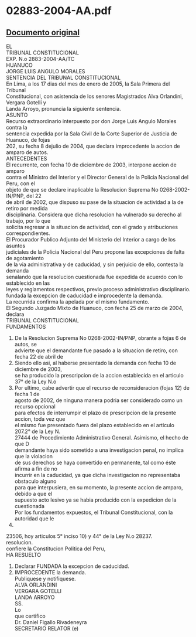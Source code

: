 
02883-2004-AA.pdf
=================
  
[Documento original](https://tc.gob.pe/jurisprudencia/2005/02883-2004-AA.pdf)  
---  
EL  
TRIBUNAL CONSTITUCIONAL  
EXP. N.o 2883-2004-AA/TC  
HUANUCO  
JORGE LUIS ANGULO MORALES  
SENTENCIA DEL TRIBUNAL CONSTITUCIONAL  
En Lima, a los 17 dias del mes de enero de 2005, la Sala Primera del Tribunal  
Constitucional, con asistencia de los senores Magistrados Alva Orlandini, Vergara Gotelli y  
Landa Arroyo, pronuncia la siguiente sentencia.  
ASUNTO  
Recurso extraordinario interpuesto por don Jorge Luis Angulo Morales contra la  
sentencia expedida por la Sala Civil de la Corte Superior de Justicia de Huanuco, de fojas  
202, su fecha 8 dejulio de 2004, que declara improcedente la accion de amparo de autos.  
ANTECEDENTES  
El recurrente, con fecha 10 de diciembre de 2003, interpone accion de amparo  
contra el Ministro del Interior y el Director General de la Policia Nacional del Peru, con el  
objeto de que se declare inaplicable la Resolucion Suprema No 0268-2002-IN/PNP, del 22  
de abril de 2002, que dispuso su pase de la situacion de actividad a la de retiro por medida  
disciplinaria. Considera que dicha resolucion ha vulnerado su derecho al trabajo, por lo que  
solicita regresar a la situacion de actividad, con el grado y atribuciones correspondientes.  
El Procurador Publico Adjunto del Ministerio del Interior a cargo de los asuntos  
judiciales de la Policia Nacional del Peru propone las excepciones de falta de agotamiento  
de la via administrativa y de caducidad, y sin perjuicio de ello, contesta la demanda  
senalando que la resolucion cuestionada fue expedida de acuerdo con lo establecido en las  
leyes y reglamentos respectivos, previo proceso administrativo disciplinario.  
fundada la excepcion de caducidad e improcedente la demanda.  
La recurrida confirma la apelada por el mismo fundamento.  
El Segundo Juzgado Mixto de Huanuco, con fecha 25 de marzo de 2004, declara  
TRIBUNAL CONSTITUCIONAL  
FUNDAMENTOS  
1. De la Resolucion Suprema No 0268-2002-IN/PNP, obrante a fojas 6 de autos, se  
advierte que el demandante fue pasado a la situacion de retiro, con fecha 22 de abril de  
2. Siendo ello asi, al haberse presentado la demanda con fecha 10 de diciembre de 2003,  
se ha producido la prescripcion de la accion establecida en el articulo 37° de la Ley N.o  
3. Por ultimo, cabe advertir que el recurso de reconsideracion (fojas 12) de fecha 1 de  
agosto de 2002, de ninguna manera podria ser considerado como un recurso opcional  
para efectos de interrumpir el plazo de prescripcion de la presente accion, toda vez que  
el mismo fue presentado fuera del plazo establecido en el articulo 207.2° de la Ley N.  
27444 de Procedimiento Administrativo General. Asimismo, el hecho de que D  
demandante haya sido sometido a una investigacion penal, no implica que la violacion  
de sus derechos se haya convertido en permanente, tal como éste afirma a fin de no  
incurrir en la caducidad, ya que dicha investigacion no representaba obstaculo alguno  
para que interpusiera, en su momento, la presente accion de amparo, debido a que el  
supuesto acto lesivo ya se habia producido con la expedicion de la cuestionada  
Por los fundamentos expuestos, el Tribunal Constitucional, con la autoridad que le  
2002.  
23506, hoy articulos 5° inciso 10) y 44° de la Ley N.o 28237.  
resolucion.  
confiere la Constitucion Politica del Peru,  
HA RESUELTO  
1. Declarar FUNDADA la excepcion de caducidad.  
2. IMPROCEDENTE la demanda.  
Publiquese y notifiquese.  
ALVA ORLANDINI  
VERGARA GOTELLI  
LANDA ARROYO  
SS.  
Lo  
que certifico  
Dr. Daniel Figallo Rivadeneyra  
SECRETARIO RELATOR (e)
